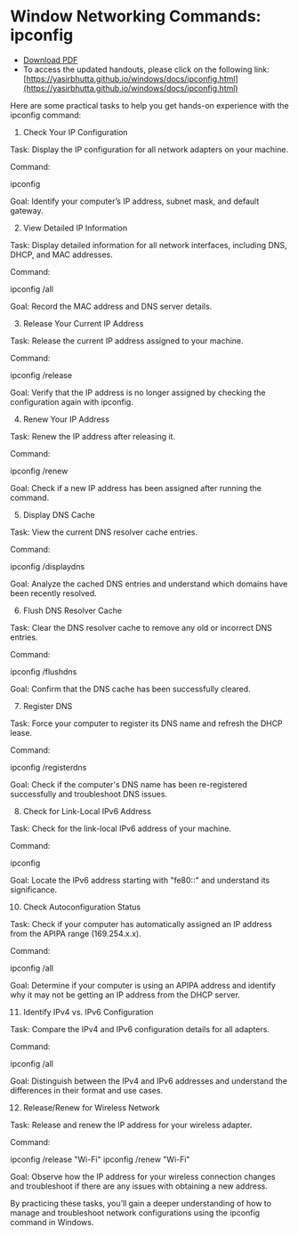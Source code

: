 # Window Networking Commands: ipconfig

- [Download PDF](https://yasirbhutta.github.io/windows/docs/ipconfig.pdf)
- To access the updated handouts, please click on the following link:
[https://yasirbhutta.github.io/windows/docs/ipconfig.html](https://yasirbhutta.github.io/windows/docs/ipconfig.html)

Here are some practical tasks to help you get hands-on experience with the ipconfig command:

1. Check Your IP Configuration

Task: Display the IP configuration for all network adapters on your machine.

Command:

ipconfig

Goal: Identify your computer’s IP address, subnet mask, and default gateway.


2. View Detailed IP Information

Task: Display detailed information for all network interfaces, including DNS, DHCP, and MAC addresses.

Command:

ipconfig /all

Goal: Record the MAC address and DNS server details.


3. Release Your Current IP Address

Task: Release the current IP address assigned to your machine.

Command:

ipconfig /release

Goal: Verify that the IP address is no longer assigned by checking the configuration again with ipconfig.


4. Renew Your IP Address

Task: Renew the IP address after releasing it.

Command:

ipconfig /renew

Goal: Check if a new IP address has been assigned after running the command.

5. Display DNS Cache

Task: View the current DNS resolver cache entries.

Command:

ipconfig /displaydns

Goal: Analyze the cached DNS entries and understand which domains have been recently resolved.

6. Flush DNS Resolver Cache

Task: Clear the DNS resolver cache to remove any old or incorrect DNS entries.

Command:

ipconfig /flushdns

Goal: Confirm that the DNS cache has been successfully cleared.

7. Register DNS

Task: Force your computer to register its DNS name and refresh the DHCP lease.

Command:

ipconfig /registerdns

Goal: Check if the computer's DNS name has been re-registered successfully and troubleshoot DNS issues.


8. Check for Link-Local IPv6 Address

Task: Check for the link-local IPv6 address of your machine.

Command:

ipconfig

Goal: Locate the IPv6 address starting with "fe80::" and understand its significance.


10. Check Autoconfiguration Status

Task: Check if your computer has automatically assigned an IP address from the APIPA range (169.254.x.x).

Command:

ipconfig /all

Goal: Determine if your computer is using an APIPA address and identify why it may not be getting an IP address from the DHCP server.


11. Identify IPv4 vs. IPv6 Configuration

Task: Compare the IPv4 and IPv6 configuration details for all adapters.

Command:

ipconfig /all

Goal: Distinguish between the IPv4 and IPv6 addresses and understand the differences in their format and use cases.


12. Release/Renew for Wireless Network

Task: Release and renew the IP address for your wireless adapter.

Command:

ipconfig /release "Wi-Fi"
ipconfig /renew "Wi-Fi"

Goal: Observe how the IP address for your wireless connection changes and troubleshoot if there are any issues with obtaining a new address.


By practicing these tasks, you’ll gain a deeper understanding of how to manage and troubleshoot network configurations using the ipconfig command in Windows.

